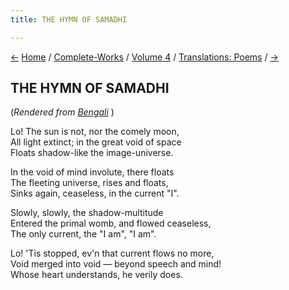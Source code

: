 ```yaml
---
title: THE HYMN OF SAMADHI

---
```

<div>

[←](the_hymn_of_creation.htm) [Home](../../../index.htm) /
[Complete-Works](../../complete_works.htm) / [Volume
4](../volume_4_contents.htm) / [Translations:
Poems](translation_poems_contents.htm)
/ [→](a_hymn_to_the_divine_mother.htm)

  

## THE HYMN OF SAMADHI

(*Rendered from [Bengali](6208.pdf)* )

Lo! The sun is not, nor the comely moon,  
All light extinct; in the great void of space  
Floats shadow-like the image-universe.

In the void of mind involute, there floats  
The fleeting universe, rises and floats,  
Sinks again, ceaseless, in the current "I".

Slowly, slowly, the shadow-multitude  
Entered the primal womb, and flowed ceaseless,  
The only current, the "I am", "I am".

Lo! 'Tis stopped, ev'n that current flows no more,  
Void merged into void — beyond speech and mind!  
Whose heart understands, he verily does.

</div>
